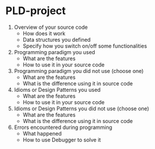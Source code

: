 # PLD-project
1. Overview of your source code
    - How does it work
    - Data structures you defined
    - Specify how you switch on/off some functionalities
2. Programming paradigm you used
    - What are the features
    - How to use it in your source code
3. Programming paradigm you did not use (choose one)
    - What are the features
    - What is the difference using it in source code
4. Idioms or Design Patterns you used
    - What are the features
    - How to use it in your source code
5. Idioms or Design Patterns you did not use (choose one)
    - What are the features
    - What is the difference using it in source code
6. Errors encountered during programming
    - What happened
    - How to use Debugger to solve it
